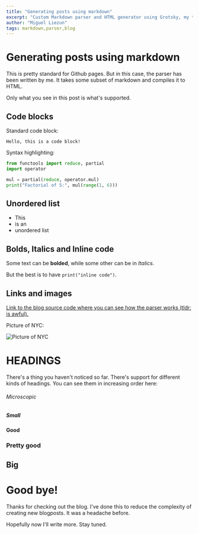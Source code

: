 ```yaml
---
title: "Generating posts using markdown"
excerpt: "Custom Markdown parser and HTML generator using Grotsky, my toy programming language that powers this blog. Up until now I've used a hacky HTML generator that relies on lists. Now Im integrating a simple MD parser that makes easier to write new articles."
author: "Miguel Liezun"
tags: markdown,parser,blog
---
```



# Generating posts using markdown

This is pretty standard for Github pages. But in this case, the parser has been written by me. It takes some subset of markdown and compiles it to HTML.

Only what you see in this post is what's supported.

## Code blocks

Standard code block:

```
Hello, this is a code block!
```

Syntax highlighting:

```python
from functools import reduce, partial
import operator

mul = partial(reduce, operator.mul)
print("Factorial of 5:", mul(range(1, 6)))
```

## Unordered list

- This
- is an
- unordered list

## Bolds, Italics and Inline code

Some text can be **bolded**, while some other can be in *Italics*.

But the best is to have `print("inline code")`.

## Links and images

[Link to the blog source code where you can see how the parser works (tldr: is awful).](https://github.com/mliezun/mliezun.github.io/blob/master/src/parse_md.gr)

Picture of NYC:

![Picture of NYC](/assets/images/nyc.jpg "Picture of NYC")

# HEADINGS

There's a thing you haven't noticed so far. There's support for different kinds of headings. You can see them in increasing order here:

###### Microscopic

##### Small

#### Good

### Pretty good

## Big

# Good bye!

Thanks for checking out the blog. I've done this to reduce the complexity of creating new blogposts. It was a headache before.

Hopefully now I'll write more. Stay tuned.


